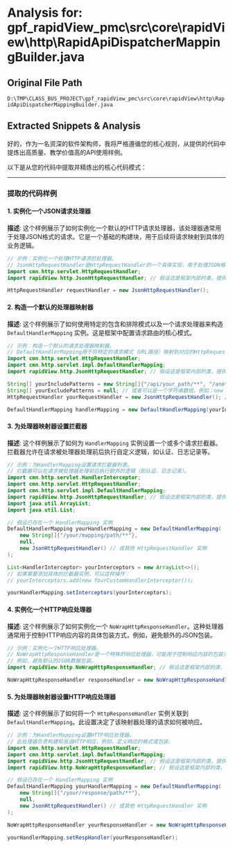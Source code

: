 # Analysis for: gpf_rapidView_pmc\src\core\rapidView\http\RapidApiDispatcherMappingBuilder.java

## Original File Path
`D:\TMP\CLASS_BUS_PROJECT\gpf_rapidView_pmc\src\core\rapidView\http\RapidApiDispatcherMappingBuilder.java`

## Extracted Snippets & Analysis
好的，作为一名资深的软件架构师，我将严格遵循您的核心规则，从提供的代码中提炼出高质量、教学价值高的API使用样例。

以下是从您的代码中提取并精炼出的核心代码模式：

---

### 提取的代码样例

#### 1. 实例化一个JSON请求处理器

**描述**: 这个样例展示了如何实例化一个默认的HTTP请求处理器，该处理器通常用于处理JSON格式的请求。它是一个基础的构建块，用于后续将请求映射到具体的业务逻辑。

```java
// 示例：实例化一个处理HTTP请求的处理器。
// JsonHttpRequestHandler是HttpRequestHandler的一个具体实现，用于处理JSON格式的请求。
import cmn.http.servlet.HttpRequestHandler;
import rapidView.http.JsonHttpRequestHandler; // 假设这是框架内部的类，提供此上下文以便AI理解

HttpRequestHandler requestHandler = new JsonHttpRequestHandler();
```

#### 2. 构造一个默认的处理器映射器

**描述**: 这个样例展示了如何使用特定的包含和排除模式以及一个请求处理器来构造 `DefaultHandlerMapping` 实例。这是框架中配置请求路由的核心模式。

```java
// 示例：构造一个默认的请求处理器映射器。
// DefaultHandlerMapping用于将特定的请求模式（URL路径）映射到对应的HttpRequestHandler。
import cmn.http.servlet.HttpRequestHandler;
import cmn.http.servlet.impl.DefaultHandlerMapping;
import rapidView.http.JsonHttpRequestHandler; // 假设这是框架内部的类，提供此上下文以便AI理解

String[] yourIncludePatterns = new String[]{"/api/your_path/**", "/another/pattern"};
String[] yourExcludePatterns = null; // 或者可以是一个字符串数组，例如：new String[]{"/exclude/path"}
HttpRequestHandler yourRequestHandler = new JsonHttpRequestHandler(); // 或者使用其他 HttpRequestHandler 实现的实例

DefaultHandlerMapping handlerMapping = new DefaultHandlerMapping(yourIncludePatterns, yourExcludePatterns, yourRequestHandler);
```

#### 3. 为处理器映射器设置拦截器

**描述**: 这个样例展示了如何为 `HandlerMapping` 实例设置一个或多个请求拦截器。拦截器允许在请求被处理器处理前后执行自定义逻辑，如认证、日志记录等。

```java
// 示例：为HandlerMapping设置请求拦截器列表。
// 拦截器可以在请求被处理器处理前后执行额外的逻辑（如认证、日志记录）。
import cmn.http.servlet.HandlerInterceptor;
import cmn.http.servlet.HttpRequestHandler;
import cmn.http.servlet.impl.DefaultHandlerMapping;
import rapidView.http.JsonHttpRequestHandler; // 假设这是框架内部的类，提供此上下文以便AI理解
import java.util.ArrayList;
import java.util.List;

// 假设已存在一个 HandlerMapping 实例
DefaultHandlerMapping yourHandlerMapping = new DefaultHandlerMapping(
    new String[]{"/your/mapping/path/**"},
    null,
    new JsonHttpRequestHandler() // 或其他 HttpRequestHandler 实例
);

List<HandlerInterceptor> yourInterceptors = new ArrayList<>();
// 如果需要添加具体的拦截器实例，可以这样操作：
// yourInterceptors.add(new YourCustomHandlerInterceptor());

yourHandlerMapping.setInterceptors(yourInterceptors);
```

#### 4. 实例化一个HTTP响应处理器

**描述**: 这个样例展示了如何实例化一个 `NoWrapHttpResponseHandler`。这种处理器通常用于控制HTTP响应内容的具体包装方式，例如，避免额外的JSON包装。

```java
// 示例：实例化一个HTTP响应处理器。
// NoWrapHttpResponseHandler是一个特殊的响应处理器，可能用于控制响应内容的包装方式，
// 例如，避免默认的JSON数据包装。
import rapidView.http.NoWrapHttpResponseHandler; // 假设这是框架内部的类，提供此上下文以便AI理解

NoWrapHttpResponseHandler responseHandler = new NoWrapHttpResponseHandler();
```

#### 5. 为处理器映射器设置HTTP响应处理器

**描述**: 这个样例展示了如何将一个 `HttpResponseHandler` 实例关联到 `DefaultHandlerMapping`。此设置决定了该映射器处理的请求如何被响应。

```java
// 示例：为HandlerMapping设置HTTP响应处理器。
// 此处理器负责构建和发送HTTP响应，例如，定义响应的格式或包装。
import cmn.http.servlet.HttpRequestHandler;
import cmn.http.servlet.impl.DefaultHandlerMapping;
import rapidView.http.JsonHttpRequestHandler; // 假设这是框架内部的类，提供此上下文以便AI理解
import rapidView.http.NoWrapHttpResponseHandler; // 假设这是框架内部的类，提供此上下文以便AI理解

// 假设已存在一个 HandlerMapping 实例
DefaultHandlerMapping yourHandlerMapping = new DefaultHandlerMapping(
    new String[]{"/your/response/path/**"},
    null,
    new JsonHttpRequestHandler() // 或其他 HttpRequestHandler 实例
);

NoWrapHttpResponseHandler yourResponseHandler = new NoWrapHttpResponseHandler(); // 或其他 HttpResponseHandler 实例

yourHandlerMapping.setRespHandler(yourResponseHandler);
```